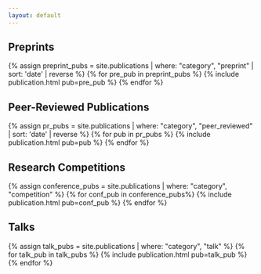 ```yaml
---
layout: default
---
```


## Preprints
{% assign preprint_pubs = site.publications | where: "category", "preprint" | sort: 'date' | reverse %}
{% for pre_pub in preprint_pubs %}
{% include publication.html pub=pre_pub %}
{% endfor %}

## Peer-Reviewed Publications
{% assign pr_pubs = site.publications | where: "category", "peer_reviewed" | sort: 'date' | reverse %}
{% for pub in pr_pubs %}
{% include publication.html pub=pub %}
{% endfor %}

## Research Competitions
{% assign conference_pubs = site.publications | where: "category", "competition" %}
{% for conf_pub in conference_pubs%}
{% include publication.html pub=conf_pub %}
{% endfor %}

## Talks
{% assign talk_pubs = site.publications | where: "category", "talk" %}
{% for talk_pub in talk_pubs %}
{% include publication.html pub=talk_pub %}
{% endfor %}